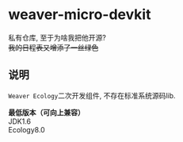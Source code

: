 # weaver-micro-devkit
私有仓库, 至于为啥我把他开源?  
~~我的日程表又增添了一丝绿色~~

## 说明
`Weaver Ecology`二次开发组件, 不存在标准系统源码lib.

**最低版本（可向上兼容）**  
JDK1.6  
Ecology8.0